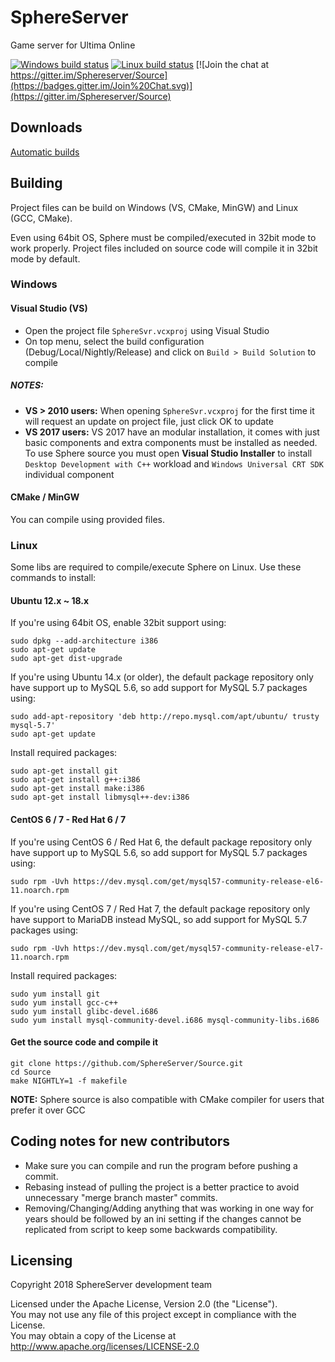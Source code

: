 # SphereServer
Game server for Ultima Online

[![Windows build status](https://ci.appveyor.com/api/projects/status/befpuqebq01caopi?svg=true)](https://ci.appveyor.com/project/coruja747/source)
[![Linux build status](https://travis-ci.org/Sphereserver/Source.svg?branch=master)](https://travis-ci.org/Sphereserver/Source)
[![Join the chat at https://gitter.im/Sphereserver/Source](https://badges.gitter.im/Join%20Chat.svg)](https://gitter.im/Sphereserver/Source)

## Downloads

[Automatic builds](https://forum.spherecommunity.net/sshare.php?srt=4)

## Building
Project files can be build on Windows (VS, CMake, MinGW) and Linux (GCC, CMake).

Even using 64bit OS, Sphere must be compiled/executed in 32bit mode to work properly. Project files included on source code will compile it in 32bit mode by default.

### Windows
#### Visual Studio (VS)
* Open the project file `SphereSvr.vcxproj` using Visual Studio
* On top menu, select the build configuration (Debug/Local/Nightly/Release) and click on `Build > Build Solution` to compile

##### NOTES:
* **VS > 2010 users:** When opening `SphereSvr.vcxproj` for the first time it will request an update on project file, just click OK to update
* **VS 2017 users:** VS 2017 have an modular installation, it comes with just basic components and extra components must be installed as needed. To use Sphere source you must open **Visual Studio Installer** to install `Desktop Development with C++` workload and `Windows Universal CRT SDK` individual component

#### CMake / MinGW
You can compile using provided files.

### Linux
Some libs are required to compile/execute Sphere on Linux. Use these commands to install:

#### Ubuntu 12.x ~ 18.x
If you're using 64bit OS, enable 32bit support using:
```
sudo dpkg --add-architecture i386
sudo apt-get update
sudo apt-get dist-upgrade
```
If you're using Ubuntu 14.x (or older), the default package repository only have support up to MySQL 5.6, so add support for MySQL 5.7 packages using:
```
sudo add-apt-repository 'deb http://repo.mysql.com/apt/ubuntu/ trusty mysql-5.7'
sudo apt-get update
```
Install required packages:
```
sudo apt-get install git
sudo apt-get install g++:i386
sudo apt-get install make:i386
sudo apt-get install libmysql++-dev:i386
```

#### CentOS 6 / 7 - Red Hat 6 / 7
If you're using CentOS 6 / Red Hat 6, the default package repository only have support up to MySQL 5.6, so add support for MySQL 5.7 packages using:
```
sudo rpm -Uvh https://dev.mysql.com/get/mysql57-community-release-el6-11.noarch.rpm
```
If you're using CentOS 7 / Red Hat 7, the default package repository only have support to MariaDB instead MySQL, so add support for MySQL 5.7 packages using:
```
sudo rpm -Uvh https://dev.mysql.com/get/mysql57-community-release-el7-11.noarch.rpm
```
Install required packages:
```
sudo yum install git
sudo yum install gcc-c++
sudo yum install glibc-devel.i686
sudo yum install mysql-community-devel.i686 mysql-community-libs.i686
```

#### Get the source code and compile it
```
git clone https://github.com/SphereServer/Source.git
cd Source
make NIGHTLY=1 -f makefile
```
**NOTE:** Sphere source is also compatible with CMake compiler for users that prefer it over GCC

## Coding notes for new contributors
* Make sure you can compile and run the program before pushing a commit.
* Rebasing instead of pulling the project is a better practice to avoid unnecessary "merge branch master" commits.
* Removing/Changing/Adding anything that was working in one way for years should be followed by an ini setting if the changes cannot be replicated from script to keep some backwards compatibility.

## Licensing
Copyright 2018 SphereServer development team

Licensed under the Apache License, Version 2.0 (the "License").<br>
You may not use any file of this project except in compliance with the License.<br>
You may obtain a copy of the License at http://www.apache.org/licenses/LICENSE-2.0
